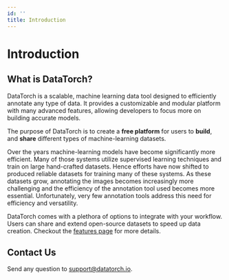 ```yaml
---
id: ''
title: Introduction
---
```


<CenteredImage src="intro.png" />

# Introduction

## What is DataTorch?

DataTorch is a scalable, machine learning data tool designed to efficiently
annotate any type of data. It provides a customizable and modular platform with
many advanced features, allowing developers to focus more on building accurate
models.

The purpose of DataTorch is to create a **free platform** for users to **build**,
and **share** different types of machine-learning datasets.

Over the years machine-learning models have become significantly more efficient.
Many of those systems utilize supervised learning techniques and train on large
hand-crafted datasets. Hence efforts have now shifted to produced reliable
datasets for training many of these systems. As these datasets grow, annotating
the images becomes increasingly more challenging and the efficiency of the
annotation tool used becomes more essential. Unfortunately, very few annotation
tools address this need for efficiency and versatility.

DataTorch comes with a plethora of options to integrate with your workflow. Users
can share and extend open-source datasets to speed up data creation. Checkout
the [features page](https://datatorch.io/features) for more details.

## Contact Us

Send any question to [support@datatorch.io](mailto:support@datatorch.io).
